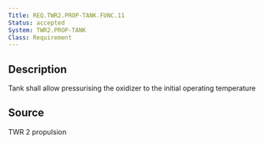 ```yaml
---
Title: REQ.TWR2.PROP-TANK.FUNC.11
Status: accepted
System: TWR2.PROP-TANK
Class: Requirement
---
```


## Description

Tank shall allow pressurising the oxidizer to the initial operating temperature

## Source

TWR 2 propulsion
